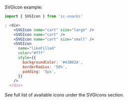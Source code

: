 SVGIcon example:

```jsx
import { SVGIcon } from 'ic-snacks'

; <div>
    <SVGIcon name="cart" size="large" />
    <SVGIcon name="cart" />
    <SVGIcon name="cart" size="small" />
    <SVGIcon
      name="likeFilled"
      color="#fff"
      style={{
        backgroundColor: '#43B02A',
        borderRadius: '50%',
        padding: '5px',
      }}
    />
  </div>
```

See full list of available icons under the SVGIcons section.
